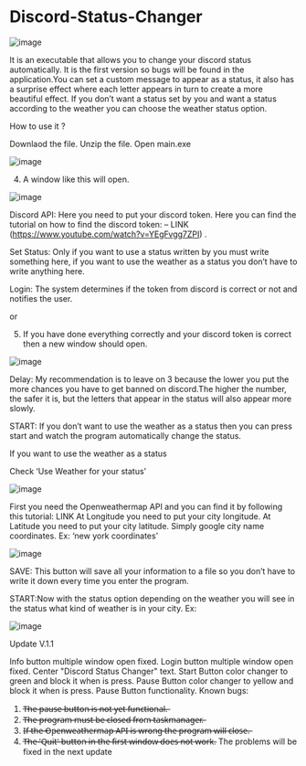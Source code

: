 # Discord-Status-Changer
![image](https://user-images.githubusercontent.com/103454208/228901210-60309849-6910-4d68-a1e2-cf92906d80b6.png)

It is an executable that allows you to change your discord status automatically. It is the first version so bugs will be found in the application.You can set a custom message to appear as a status, it also has a surprise effect where each letter appears in turn to create a more beautiful effect. If you don’t want a status set by you and want a status according to the weather you can choose the weather status option.

How to use it ?

Downlaod the file.
Unzip the file.
Open main.exe

![image](https://user-images.githubusercontent.com/103454208/228901491-536a27e8-8047-4a4d-b280-29c5f52b4713.png)

4. A window like this will open.

![image](https://user-images.githubusercontent.com/103454208/228901528-9ddf7a7f-3f54-4adb-9155-0f4877b2e373.png)



Discord API: Here you need to put your discord token. Here you can find the tutorial on how to find the discord token: – LINK (https://www.youtube.com/watch?v=YEgFvgg7ZPI) .

Set Status: Only if you want to use a status written by you must write something here, if you want to use the weather as a status you don’t have to write anything here.

Login: The system determines if the token from discord is correct or not and notifies the user.


or


5. If you have done everything correctly and your discord token is correct then a new window should open.

![image](https://user-images.githubusercontent.com/103454208/228901614-334db39d-e273-409e-9c9e-aae24acca8c6.png)



Delay: My recommendation is to leave on 3 because the lower you put the more chances you have to get banned on discord.The higher the number, the safer it is, but the letters that appear in the status will also appear more slowly.

START: If you don’t want to use the weather as a status then you can press start and watch the program automatically change the status.

If you want to use the weather as a status

Check ‘Use Weather for your status’

![image](https://user-images.githubusercontent.com/103454208/228901686-37494456-7aff-4f5a-b4a2-d2522010ef8e.png)



First you need the Openweathermap API and you can find it by following this tutorial: LINK
At Longitude you need to put your city longitude.
At Latitude you need to put your city latitude.
Simply google city name coordinates. Ex: ‘new york coordinates’

![image](https://user-images.githubusercontent.com/103454208/228901749-b3bfeb9b-bb26-4465-b86e-fb6522708c62.png)


SAVE: This button will save all your information to a file so you don’t have to write it down every time you enter the program.

START:Now with the status option depending on the weather you will see in the status what kind of weather is in your city. Ex:

![image](https://user-images.githubusercontent.com/103454208/228901780-ea8940b6-6f62-48fd-a3f1-9c891b9a6ffc.png)



Update V.1.1

Info button multiple window open fixed.
Login button multiple window open fixed.
Center "Discord Status Changer" text.
Start Button color changer to green and block it when is press.
Pause Button color changer to yellow and block it when is press.
Pause Button functionality.
Known bugs:

1. T̶h̶e̶ ̶p̶a̶u̶s̶e̶ ̶b̶u̶t̶t̶o̶n̶ ̶i̶s̶ ̶n̶o̶t̶ ̶y̶e̶t̶ ̶f̶u̶n̶c̶t̶i̶o̶n̶a̶l̶.̶
2. T̶h̶e̶ ̶p̶r̶o̶g̶r̶a̶m̶ ̶m̶u̶s̶t̶ ̶b̶e̶ ̶c̶l̶o̶s̶e̶d̶ ̶f̶r̶o̶m̶ ̶t̶a̶s̶k̶m̶a̶n̶a̶g̶e̶r̶.̶
3. I̶f̶ ̶t̶h̶e̶ ̶O̶p̶e̶n̶w̶e̶a̶t̶h̶e̶r̶m̶a̶p̶ ̶A̶P̶I̶ ̶i̶s̶ ̶w̶r̶o̶n̶g̶ ̶t̶h̶e̶ ̶p̶r̶o̶g̶r̶a̶m̶ ̶w̶i̶l̶l̶ ̶c̶l̶o̶s̶e̶.̶
4. T̶h̶e̶ ̶'̶Q̶u̶i̶t̶'̶ ̶b̶u̶t̶t̶o̶n̶ ̶i̶n̶ ̶t̶h̶e̶ ̶f̶i̶r̶s̶t̶ ̶w̶i̶n̶d̶o̶w̶ ̶d̶o̶e̶s̶ ̶n̶o̶t̶ ̶w̶o̶r̶k̶.
The problems will be fixed in the next update

